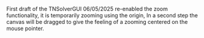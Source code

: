 First draft of the TNSolverGUI
06/05/2025 re-enabled the zoom functionality, it is temporarily zooming using the origin, In a second step the canvas 
will be dragged to give the feeling of a zooming centered on the mouse pointer. 
